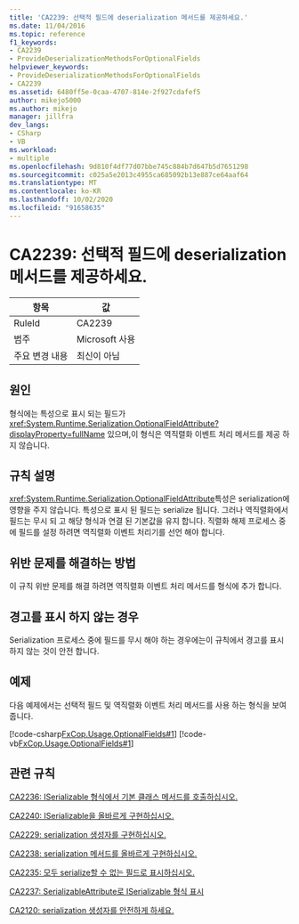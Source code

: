 ```yaml
---
title: 'CA2239: 선택적 필드에 deserialization 메서드를 제공하세요.'
ms.date: 11/04/2016
ms.topic: reference
f1_keywords:
- CA2239
- ProvideDeserializationMethodsForOptionalFields
helpviewer_keywords:
- ProvideDeserializationMethodsForOptionalFields
- CA2239
ms.assetid: 6480ff5e-0caa-4707-814e-2f927cdafef5
author: mikejo5000
ms.author: mikejo
manager: jillfra
dev_langs:
- CSharp
- VB
ms.workload:
- multiple
ms.openlocfilehash: 9d810f4df77d07bbe745c884b7d647b5d7651298
ms.sourcegitcommit: c025a5e2013c4955ca685092b13e887ce64aaf64
ms.translationtype: MT
ms.contentlocale: ko-KR
ms.lasthandoff: 10/02/2020
ms.locfileid: "91658635"
---
```

# <a name="ca2239-provide-deserialization-methods-for-optional-fields"></a>CA2239: 선택적 필드에 deserialization 메서드를 제공하세요.

|항목|값|
|-|-|
|RuleId|CA2239|
|범주|Microsoft 사용|
|주요 변경 내용|최신이 아님|

## <a name="cause"></a>원인
형식에는 특성으로 표시 되는 필드가 <xref:System.Runtime.Serialization.OptionalFieldAttribute?displayProperty=fullName> 있으며,이 형식은 역직렬화 이벤트 처리 메서드를 제공 하지 않습니다.

## <a name="rule-description"></a>규칙 설명
<xref:System.Runtime.Serialization.OptionalFieldAttribute>특성은 serialization에 영향을 주지 않습니다. 특성으로 표시 된 필드는 serialize 됩니다. 그러나 역직렬화에서 필드는 무시 되 고 해당 형식과 연결 된 기본값을 유지 합니다. 직렬화 해제 프로세스 중에 필드를 설정 하려면 역직렬화 이벤트 처리기를 선언 해야 합니다.

## <a name="how-to-fix-violations"></a>위반 문제를 해결하는 방법
이 규칙 위반 문제를 해결 하려면 역직렬화 이벤트 처리 메서드를 형식에 추가 합니다.

## <a name="when-to-suppress-warnings"></a>경고를 표시 하지 않는 경우
Serialization 프로세스 중에 필드를 무시 해야 하는 경우에는이 규칙에서 경고를 표시 하지 않는 것이 안전 합니다.

## <a name="example"></a>예제
다음 예제에서는 선택적 필드 및 역직렬화 이벤트 처리 메서드를 사용 하는 형식을 보여 줍니다.

[!code-csharp[FxCop.Usage.OptionalFields#1](../code-quality/codesnippet/CSharp/ca2239-provide-deserialization-methods-for-optional-fields_1.cs)]
[!code-vb[FxCop.Usage.OptionalFields#1](../code-quality/codesnippet/VisualBasic/ca2239-provide-deserialization-methods-for-optional-fields_1.vb)]

## <a name="related-rules"></a>관련 규칙
[CA2236: ISerializable 형식에서 기본 클래스 메서드를 호출하십시오.](../code-quality/ca2236.md)

[CA2240: ISerializable을 올바르게 구현하십시오.](../code-quality/ca2240.md)

[CA2229: serialization 생성자를 구현하십시오.](/dotnet/fundamentals/code-analysis/quality-rules/ca2229)

[CA2238: serialization 메서드를 올바르게 구현하십시오.](../code-quality/ca2238.md)

[CA2235: 모두 serialize할 수 없는 필드로 표시하십시오.](/dotnet/fundamentals/code-analysis/quality-rules/ca2235)

[CA2237: SerializableAttribute로 ISerializable 형식 표시](/dotnet/fundamentals/code-analysis/quality-rules/ca2237)

[CA2120: serialization 생성자를 안전하게 하세요.](../code-quality/ca2120.md)
